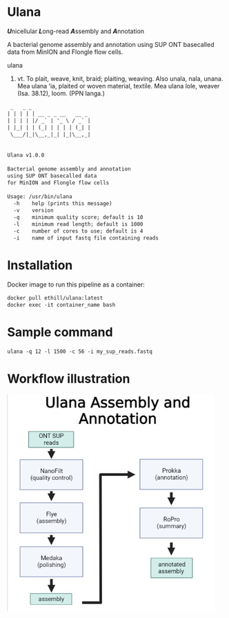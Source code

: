 # Ulana
***U***nicellular ***L***ong-read ***A***ssembly and ***A***nnotation

A bacterial genome assembly and annotation using SUP ONT basecalled data from MinION and Flongle flow cells.

ulana

1. vt. To plait, weave, knit, braid; plaiting, weaving. Also unala, nala, unana. Mea ulana ʻia, plaited or woven material, textile. Mea ulana lole, weaver (Isa. 38.12), loom. (PPN langa.)

```
 _   _ _
| | | | | __ _ _ __   __ _
| | | | |/ _` | '_ \ / _` |
| |_| | | (_| | | | | (_| |
 \___/|_|\__,_|_| |_|\__,_|


Ulana v1.0.0

Bacterial genome assembly and annotation
using SUP ONT basecalled data
for MinION and Flongle flow cells

Usage: /usr/bin/ulana
  -h    help (prints this message)
  -v    version
  -q    minimum quality score; default is 10
  -l    minimum read length; default is 1000
  -c    number of cores to use; default is 4
  -i    name of input fastq file containing reads
```

# Installation

Docker image to run this pipeline as a container:
```
docker pull ethill/ulana:latest
docker exec -it container_name bash
```

# Sample command
```
ulana -q 12 -l 1500 -c 56 -i my_sup_reads.fastq
```

# Workflow illustration

![](ulana_pipeline.jpg)
